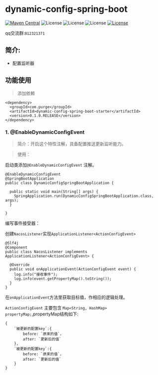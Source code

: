 # dynamic-config-spring-boot

[![Maven Central](https://img.shields.io/maven-central/v/com.purgeteam/dynamic-config-spring-boot-starter.svg?label=Maven%20Central)](https://search.maven.org/search?q=g:com.purgeteam%20AND%20a:dynamic-config-spring-boot-starter)
![License](https://img.shields.io/badge/SpringBoot-2.1.8RELEASE-green.svg)
![License](https://img.shields.io/badge/JAVA-1.8+-green.svg)
![License](https://img.shields.io/badge/maven-3.0+-green.svg)
[![License](https://img.shields.io/badge/license-Apache%202-4EB1BA.svg)](https://www.apache.org/licenses/LICENSE-2.0.html)

qq交流群:`812321371`

## 简介:
- 配置监听器

## 功能使用

> 添加依赖

```
<dependency>
  <groupId>com.purge</groupId>
  <artifactId>dynamic-config-spring-boot-starter</artifactId>
  <version>0.1.0.RELEASE</version>
</dependency>
```

### 1. @EnableDynamicConfigEvent

> 简介：开启这个特性注解，具备配置推送更新监听能力。

> 使用：

启动类添加`@EnableDynamicConfigEvent` 注解。
```
@EnableDynamicConfigEvent
@SpringBootApplication
public class DynamicConfigSpringBootApplication {

  public static void main(String[] args) {
    SpringApplication.run(DynamicConfigSpringBootApplication.class, args);
  }

}
```

编写事件接受器：

创建`NacosListener`实现`ApplicationListener<ActionConfigEvent>`

```
@Slf4j
@Component
public class NacosListener implements ApplicationListener<ActionConfigEvent> {

  @Override
  public void onApplicationEvent(ActionConfigEvent event) {
    log.info("接收事件");
    log.info(event.getPropertyMap().toString());
  }
}
```

在`onApplicationEvent`方法里获取目标值，作相应的逻辑处理。

`ActionConfigEvent` 主要包含 `Map<String, HashMap> propertyMap;`,propertyMap结构如下:

```
{
    `被更新的配置key`:{
        before: `原来的值`，
        after: `更新后的值`
    },
    `被更新的配置key`:{
        before: `原来的值`，
        after: `更新后的值`
    }
}
```

